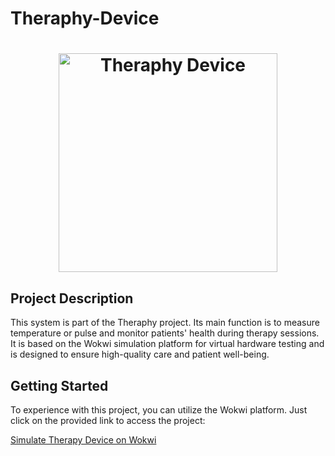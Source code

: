# Theraphy-Device

<h1 align="center"> <img src="https://github.com/upc-pre-202302-IoTheraphy-SI572-SW71/Therapy-Device/blob/main/assets/Therapy-Device.jpg?raw=true" alt="Theraphy Device" height="350"> </h1>

## Project Description

This system is part of the Theraphy project. Its main function is to measure temperature or pulse and monitor patients' health during therapy sessions. It is based on the Wokwi simulation platform for virtual hardware testing and is designed to ensure high-quality care and patient well-being.

## Getting Started

To experience with this project, you can utilize the Wokwi platform. Just click on the provided link to access the project:

[Simulate Therapy Device on Wokwi](https://wokwi.com/projects/380141237691684865)

